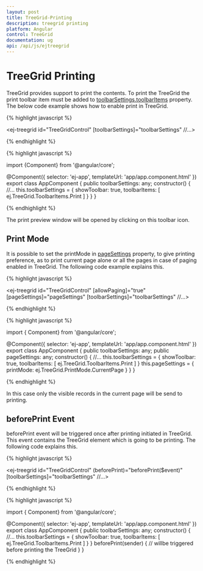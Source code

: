 ```yaml
---
layout: post
title: TreeGrid-Printing
description: treegrid printing
platform: Angular
control: TreeGrid
documentation: ug
api: /api/js/ejtreegrid
---
```

# TreeGrid Printing


TreeGrid provides support to print the contents. To print the TreeGrid the print toolbar item must be added to [toolbarSettings.toolbarItems](/api/js/ejgantt#members:toolbarsettings-toolbaritems) property. The below code example shows how to enable print in TreeGrid.

{% highlight javascript %}

<ej-treegrid id="TreeGridControl" [toolbarSettings]="toolbarSettings" 
//...>
</ej-treegrid>

{% endhighlight %}

{% highlight javascript %}

import {Component} from '@angular/core';

@Component({
    selector: 'ej-app',
    templateUrl: 'app/app.component.html'
})
export class AppComponent {
    public toolbarSettings: any;
    constructor() {
        //...
        this.toolbarSettings = {
            showToolbar: true,
            toolbarItems: [
                ej.TreeGrid.ToolbarItems.Print
            ]
        }
    }
}

{% endhighlight %}

The print preview window will be opened by clicking on this toolbar icon. 

## Print Mode

It is possible to set the printMode in [pageSettings](/api/js/ejgantt#members:pagesettings) property, to give printing preference, as to print current page alone or all the pages in case of paging enabled in TreeGrid. The following code example explains this.

{% highlight javascript %}

<ej-treegrid id="TreeGridControl" [allowPaging]="true" [pageSettings]="pageSettings" [toolbarSettings]="toolbarSettings" 
//...>
</ej-treegrid>

{% endhighlight %}

{% highlight javascript %}

import { Component} from '@angular/core';

@Component({
    selector: 'ej-app',
    templateUrl: 'app/app.component.html'
})
export class AppComponent {
    public toolbarSettings: any;
    public pageSettings: any;
    constructor() {
        //...
        this.toolbarSettings = {
            showToolbar: true,
            toolbarItems: [
                ej.TreeGrid.ToolbarItems.Print
            ]
        }
        this.pageSettings = {
            printMode: ej.TreeGrid.PrintMode.CurrentPage
        }
    }
}

{% endhighlight %}

In this case only the visible records in the current page will be send to printing.

## beforePrint Event 

beforePrint event will be triggered once after printing initiated in TreeGrid. This event contains the TreeGrid element which is going to be printing. The following code explains this.

{% highlight javascript %}

<ej-treegrid id="TreeGridControl" (beforePrint)="beforePrint($event)" [toolbarSettings]="toolbarSettings" 
//...>
</ej-treegrid>

{% endhighlight %}

{% highlight javascript %}

import { Component} from '@angular/core';

@Component({
    selector: 'ej-app',
    templateUrl: 'app/app.component.html'
})
export class AppComponent {
    public toolbarSettings: any;
    constructor() {
        //...
        this.toolbarSettings = {
            showToolbar: true,
            toolbarItems: [
                ej.TreeGrid.ToolbarItems.Print
            ]
        }
    }
    beforePrint(sender) {
        // willbe triggered before printing the TreeGrid
    }
}

{% endhighlight %}

